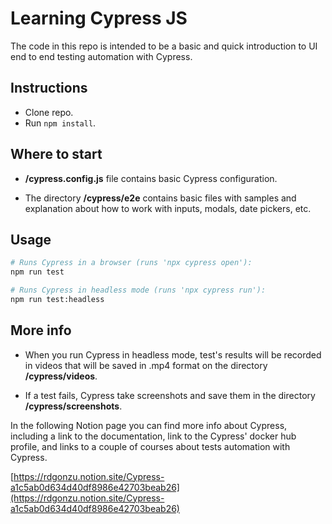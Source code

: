 # Learning Cypress JS

The code in this repo is intended to be a basic and quick introduction to UI end to end testing automation with Cypress.

## Instructions

- Clone repo.
- Run `npm install`.

## Where to start

- **/cypress.config.js** file contains basic Cypress configuration.

- The directory **/cypress/e2e** contains basic files with samples and explanation about how to work with inputs, modals, date pickers, etc.

## Usage

```bash
# Runs Cypress in a browser (runs 'npx cypress open'):
npm run test

# Runs Cypress in headless mode (runs 'npx cypress run'):
npm run test:headless
```

## More info

- When you run Cypress in headless mode, test's results will be recorded in videos that will be saved in .mp4 format on the directory **/cypress/videos**.

- If a test fails, Cypress take screenshots and save them in the directory **/cypress/screenshots**.

In the following Notion page you can find more info about Cypress, including a link to the documentation, link to the Cypress' docker hub profile, and links to a couple of courses about tests automation with Cypress.

[https://rdgonzu.notion.site/Cypress-a1c5ab0d634d40df8986e42703beab26](https://rdgonzu.notion.site/Cypress-a1c5ab0d634d40df8986e42703beab26)

